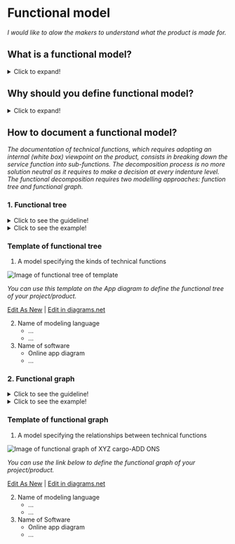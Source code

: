 # **Functional model**

*I would like to alow the makers to understand what the product is made for.* 

## **What is a functional model?**
<details>
  <summary>Click to expand!</summary>

* A description of the functions performed by a product.
* An opportunity to break down a product into smaller pieces that can be more easily understood.
* At the highest level of a functional breakdown (black box view), service functions are the effects (intended by its stakeholders) of the interaction of the product with its environment.([Specification](https://github.com/OPEN-NEXT/wp2.3_template/tree/main/Documentation/2.%20Specification#specification))
* At the intermediate and lowest levels of a functional breakdown (white box view), technical functions are input-output relationships transforming matter, energy or information flows. They are expressing in a non-solution neutral way and observable from inside the product. A set of technical function is necessary for the realization of a service function.
 </details>
 

## **Why should you define functional model?**
<details>
  <summary>Click to expand!</summary>

* A functional model helps to break down a complicated problem into simple sub-problems.
* A functional model helps to anticipate failures occurring when an intended effect of the product is no longer produced on its environment.
* A function is the main input to derive the functional requirements required to define the conditions of use of the product as well as to provide objective evidences through the validation and verification activities. 
 </details>
  
## **How to document a functional model?**

*The documentation of technical functions, which requires adopting an internal (white box) viewpoint on the product, consists in breaking down the service function into sub-functions. The decomposition process is no more solution neutral as it requires to make a decision at every indenture level. The functional decomposition requires two modelling approaches: function tree and functional graph.*

 ### **1. Functional tree**
<details>
  <summary>Click to see the guideline!</summary>
 
- **Definition:** *The functional tree is a top-down decomposition of function into sub-functions that helps to simplify the problem to solve.*

- **Comments:**

  - *A top-down and bottom up reading of the functional tree provides insight on the “how” and “why”, respectively.*
  - *The decomposition process should be stopped when technical function is sufficiently detailed to reuse, make, or buy a design solution.*


 ```
1. What minimum documentation should the functional tree provide?
  - A model specifying the kinds of technical functions and their sub-functions in the format of a tree   (refer to functional tree of XYZ Cargo-ADD ONS)

2. How to implement the functional tree?
  - Use functional modeling language for representation, such as  
    - UML (Use Case diagram)
    - SysML (Block Definition, Activity, or Internal Block diagram)
    - SADT/IDEF0 
    - Functional flow block diagram
  - Use open-source software for modeling the tree representation, such as
    - Papyrus
    - Modelio
    - Capella  
  ```
</details>

<details>
  <summary>Click to see the example!</summary>
 
*We show some kinds of functional tree of open-source projects.*

#### *Example 1: [project of XYZ CARGO ADD-ONS](https://projects.opennext.eu/@xyz-cargo-add-ons/xyz-cargo-add-ons)*

#### *Functional tree of XYZ Cargo-ADD ONS*

*The decomposition of technical functions creates a functional tree and, the technical functions are defined based on the functional requirements. Functional tree of example about the refrigerator on the ADD-ONS for food producers represented in the figure below.*

![Image of functional tree of XYZ cargo-ADD ONS](https://github.com/OPEN-NEXT/wp2.3_template/blob/main/Sources/Images/Functional%20tree-%20XYZ%20cargo%20ADD-ONS.jpg)

<a href="https://app.diagrams.net/#Hamerezoji1362%2Fdrawio-github%2Fmaster%2FFunctional%20tree.drawio" target="_blank">Edit As New</a> | <a href="https://app.diagrams.net/#Hamerezoji1362%2Fdrawio-github%2Fmaster%2FFunctional%20tree%20of%20XYZ%20cargo%20ADD-ONS.png">Edit in diagrams.net</a>
</details>

### Template of functional tree
 
  1. A model specifying the kinds of technical functions 
 
 ![Image of functional tree of template](https://github.com/OPEN-NEXT/wp2.3_Guideline-for-documentation-of-OSH-design-reuse/blob/main/Sources/Images/Functional%20tree%20for%20template.jpg)

*You can use this template on the App diagram to define the functional tree of your project/product.*
 
 <a href="https://app.diagrams.net/#Hamerezoji1362%2Fdrawio-github%2Fmaster%2FFunctional%20tree%20for%20template.drawio" target="_blank">Edit As New</a> | <a href="https://app.diagrams.net/#Hamerezoji1362%2Fdrawio-github%2Fmaster%2FFunctional%20tree.png">Edit in diagrams.net</a>
  
 2. Name of modeling language
     * ...
     * ...
  3. Name of software
     * Online app diagram
     * ...

 
### **2. Functional graph**
<details>
  <summary>Click to see the guideline!</summary>
 
- **Definition:** *The functional graph is a multi-level logical articulation of technical functions.*

- **Comments:**

  - *Relationships between functions are in/out-going flows of matter, energy or information.*
  - *Logical AND/OR gates can be used to define concurrent or sequential functions.*
  - *Articulation of technical function can describe as input-output relationships transforming flows by using the functional modeling language in the format of the graph*
  
   ```
  1. What minimum documentation should the functional graph provide?
    - A model specifying a multi-level logic of relationships between technical functions (refer to functional graph of XYZ Cargo-ADD ONS)
  
  2. How to implement the functional tree?
    - Use functional modeling language for representation, such as 
      - UML (Use Case diagram)
      - SysML (Block Definition, Activity, or Internal Block diagram)
      - SADT/IDEF0 
      - Functional flow block diagram
    - Use open-source software for modeling the tree representation, such as
      - Papyrus
      - Modelio
      - Capella   
  ```
</details>
 
<details>
  <summary>Click to see the example!</summary> 
  
#### *Example 1: Functional graph of XYZ Cargo-ADD ONS*:
  
*The image below shows the functional graph of the relationship between technical functions for maintaining food quality by ADD-ONS of XYZ cargo*

![Image of functional graph of XYZ cargo-ADD ONS](https://github.com/OPEN-NEXT/wp2.3_template/blob/main/Sources/Images/Functional%20graph%20of%20XYZ%20cargo-ADD%20ONS.jpg)

<a href="https://app.diagrams.net/#Hamerezoji1362%2Fdrawio-github%2Fmaster%2FFunctional%20graph.drawio" target="_blank">Edit As New</a> | <a href="https://app.diagrams.net/#Hamerezoji1362%2Fdrawio-github%2Fmaster%2FFunctional%20graph%20of%20XYZ%20cargo%20ADD-ONS.png">Edit in diagrams.net</a>


#### *Example 2*:
  
*The link below shows an example of functional block diagrams of an open-source project*

[Functional diagram of Renesas ventilator](https://www.rs-online.com/designspark/ventilator-design-solution-from-renesas-electronics)
</details>

### Template of functional graph

  1. A model specifying the relationships between technical functions 
 
 ![Image of functional graph of XYZ cargo-ADD ONS](https://github.com/OPEN-NEXT/wp2.3_Guideline-for-documentation-of-OSH-design-reuse/blob/main/Sources/Images/Functional%20graph%20for%20template.jpg)
 
 *You can use the link below  to define the functional graph of your project/product.*
 
 <a href="https://app.diagrams.net/#Hamerezoji1362%2Fdrawio-github%2Fmaster%2FFunctional%20graph%20for%20template.drawio">Edit As New</a> | <a href="https://app.diagrams.net/#Hamerezoji1362%2Fdrawio-github%2Fmaster%2FFunctional%20graph%20for%20template.png">Edit in diagrams.net</a>
  
 2. Name of modeling language
     * ...
     * ...
  3. Name of Software
     * Online app diagram
     * ...
 




